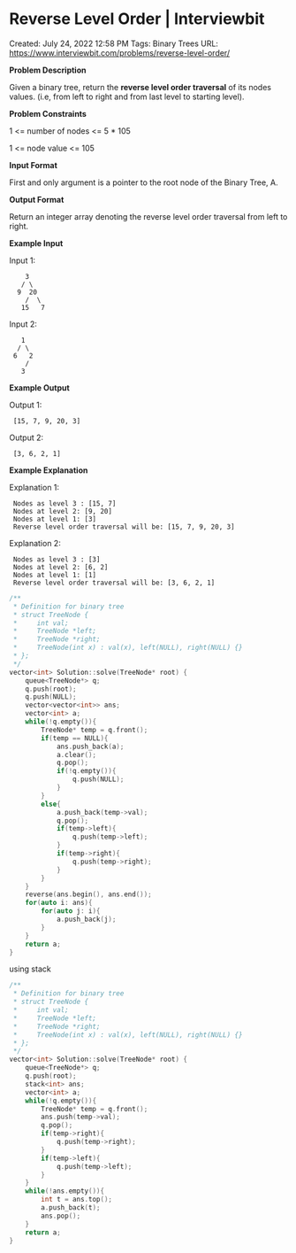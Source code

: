 # Reverse Level Order | Interviewbit

Created: July 24, 2022 12:58 PM
Tags: Binary Trees
URL: https://www.interviewbit.com/problems/reverse-level-order/

**Problem Description**

Given a binary tree, return the **reverse level order traversal** of its nodes values. (i.e, from left to right and from last level to starting level).

**Problem Constraints**

1 <= number of nodes <= 5 * 105

1 <= node value <= 105

**Input Format**

First and only argument is a pointer to the root node of the Binary Tree, A.

**Output Format**

Return an integer array denoting the reverse level order traversal from left to right.

**Example Input**

Input 1:

```
    3
   / \
  9  20
    /  \
   15   7

```

Input 2:

```
   1
  / \
 6   2
    /
   3
```

**Example Output**

Output 1:

```
 [15, 7, 9, 20, 3]
```

Output 2:

```
 [3, 6, 2, 1]
```

**Example Explanation**

Explanation 1:

```
 Nodes as level 3 : [15, 7]
 Nodes at level 2: [9, 20]
 Nodes at level 1: [3]
 Reverse level order traversal will be: [15, 7, 9, 20, 3]
```

Explanation 2:

```
 Nodes as level 3 : [3]
 Nodes at level 2: [6, 2]
 Nodes at level 1: [1]
 Reverse level order traversal will be: [3, 6, 2, 1]
```

```cpp
/**
 * Definition for binary tree
 * struct TreeNode {
 *     int val;
 *     TreeNode *left;
 *     TreeNode *right;
 *     TreeNode(int x) : val(x), left(NULL), right(NULL) {}
 * };
 */
vector<int> Solution::solve(TreeNode* root) {
    queue<TreeNode*> q;
    q.push(root);
    q.push(NULL);
    vector<vector<int>> ans;
    vector<int> a;
    while(!q.empty()){
        TreeNode* temp = q.front();
        if(temp == NULL){
            ans.push_back(a);
            a.clear();
            q.pop();
            if(!q.empty()){
                q.push(NULL);
            }
        }
        else{
            a.push_back(temp->val);
            q.pop();
            if(temp->left){
                q.push(temp->left);
            }
            if(temp->right){
                q.push(temp->right);
            }
        }
    }
    reverse(ans.begin(), ans.end());
    for(auto i: ans){
        for(auto j: i){
            a.push_back(j);
        }
    }
    return a;
}
```

using stack

```cpp
/**
 * Definition for binary tree
 * struct TreeNode {
 *     int val;
 *     TreeNode *left;
 *     TreeNode *right;
 *     TreeNode(int x) : val(x), left(NULL), right(NULL) {}
 * };
 */
vector<int> Solution::solve(TreeNode* root) {
    queue<TreeNode*> q;
    q.push(root);
    stack<int> ans;
    vector<int> a;
    while(!q.empty()){
        TreeNode* temp = q.front();
        ans.push(temp->val);
        q.pop();
        if(temp->right){
            q.push(temp->right);
        }
        if(temp->left){
            q.push(temp->left);
        }
    }
    while(!ans.empty()){
        int t = ans.top();
        a.push_back(t);
        ans.pop();
    }
    return a;
}
```